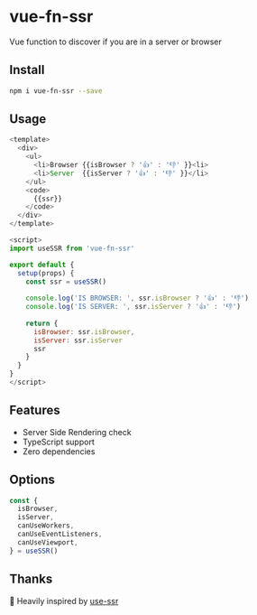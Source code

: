 # vue-fn-ssr

Vue function to discover if you are in a server or browser

## Install

``` bash  
npm i vue-fn-ssr --save  
```  

## Usage

``` js
<template>
  <div>
    <ul>
      <li>Browser {{isBrowser ? '👍' : '👎' }}<li>
      <li>Server  {{isServer ? '👍' : '👎' }}</li>
    </ul>
    <code>
      {{ssr}}
    </code>
  </div>
</template>

<script>
import useSSR from 'vue-fn-ssr'

export default {
  setup(props) {
    const ssr = useSSR()
    
    console.log('IS BROWSER: ', ssr.isBrowser ? '👍' : '👎')
    console.log('IS SERVER: ', ssr.isServer ? '👍' : '👎')
    
    return {
      isBrowser: ssr.isBrowser,
      isServer: ssr.isServer
      ssr
    }
  }
}
</script>
```

## Features

- Server Side Rendering check
- TypeScript support
- Zero dependencies

## Options

``` js
const {
  isBrowser,
  isServer,
  canUseWorkers,
  canUseEventListeners,
  canUseViewport,
} = useSSR()
```

## Thanks

:pray: Heavily inspired by [use-ssr](https://github.com/alex-cory/use-ssr)
